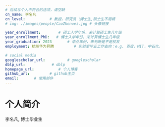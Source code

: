 ```yaml
---
# 后续与个人不符合的选项，请空缺
cn_name: 李名凡
cn_level:           # 教授，研究员（博士生,硕士生不用填
# img: ./images/people/CaoZhenwei.jpg # 头像链接

year_enrollment:        # 硕士入学年份，来计算硕士生几年级
year_enrollment_PhD:   # 博士入学年份，来计算博士生几年级
year_graduation: 2023       # 毕业年份，来判断是不是校友
employment: 杭州华为昇腾         # 实验室毕业工作去向：e.g. 百度，MIT，中石化，公务员

# social media
googlescholar_url:          # googlescholar
dblp_url:            # dblp
homepage_url:           # 个人博客
github_url:         # github主页
email:       # 常用邮件
---
```


# 个人简介

李名凡, 博士毕业生